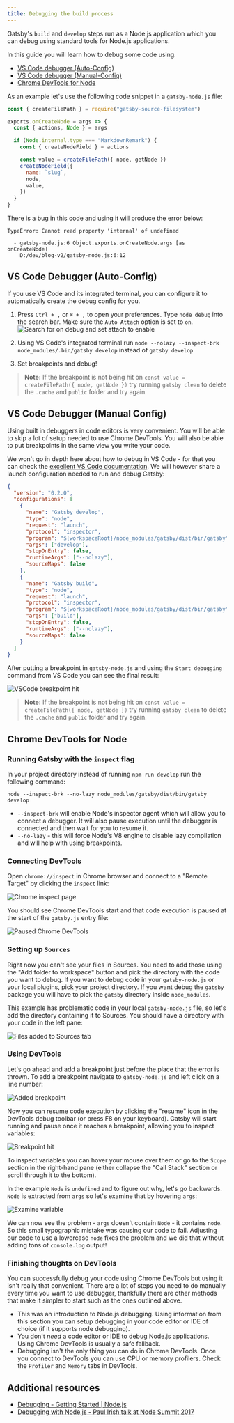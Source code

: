 ```yaml
---
title: Debugging the build process
---
```


Gatsby's `build` and `develop` steps run as a Node.js application which you can debug using standard tools for Node.js applications.

In this guide you will learn how to debug some code using:

- [VS Code debugger (Auto-Config)](#vs-code-debugger-auto-config)
- [VS Code debugger (Manual-Config)](#vs-code-debugger-manual-config)
- [Chrome DevTools for Node](#chrome-devtools-for-node)

As an example let's use the following code snippet in a `gatsby-node.js` file:

```js:title=gatsby-node.js
const { createFilePath } = require("gatsby-source-filesystem")

exports.onCreateNode = args => {
  const { actions, Node } = args

  if (Node.internal.type === "MarkdownRemark") {
    const { createNodeField } = actions

    const value = createFilePath({ node, getNode })
    createNodeField({
      name: `slug`,
      node,
      value,
    })
  }
}
```

There is a bug in this code and using it will produce the error below:

```
TypeError: Cannot read property 'internal' of undefined

  - gatsby-node.js:6 Object.exports.onCreateNode.args [as onCreateNode]
    D:/dev/blog-v2/gatsby-node.js:6:12
```

## VS Code Debugger (Auto-Config)

If you use VS Code and its integrated terminal, you can configure it to automatically create the debug config for you.

1.  Press `Ctrl + ,` or `⌘ + ,` to open your preferences. Type `node debug` into the search bar. Make sure the `Auto Attach` option is set to `on`.
    ![Search for on debug and set attach to enable](./images/set-node-attach-to-on.png)

2.  Using VS Code's integrated terminal run `node --nolazy --inspect-brk node_modules/.bin/gatsby develop` instead of `gatsby develop`

3.  Set breakpoints and debug!

> **Note:** If the breakpoint is not being hit on `const value = createFilePath({ node, getNode })`
> try running `gatsby clean` to delete the `.cache` and `public` folder and try again.

## VS Code Debugger (Manual Config)

Using built in debuggers in code editors is very convenient. You will be able to skip a lot of setup needed to use Chrome DevTools. You will also be able to put breakpoints in the same view you write your code.

We won't go in depth here about how to debug in VS Code - for that you can check the [excellent VS Code documentation](https://code.visualstudio.com/docs/editor/debugging). We will however share a launch configuration needed to run and debug Gatsby:

```json:title=launch.json
{
  "version": "0.2.0",
  "configurations": [
    {
      "name": "Gatsby develop",
      "type": "node",
      "request": "launch",
      "protocol": "inspector",
      "program": "${workspaceRoot}/node_modules/gatsby/dist/bin/gatsby",
      "args": ["develop"],
      "stopOnEntry": false,
      "runtimeArgs": ["--nolazy"],
      "sourceMaps": false
    },
    {
      "name": "Gatsby build",
      "type": "node",
      "request": "launch",
      "protocol": "inspector",
      "program": "${workspaceRoot}/node_modules/gatsby/dist/bin/gatsby",
      "args": ["build"],
      "stopOnEntry": false,
      "runtimeArgs": ["--nolazy"],
      "sourceMaps": false
    }
  ]
}
```

After putting a breakpoint in `gatsby-node.js` and using the `Start debugging` command from VS Code you can see the final result:

![VSCode breakpoint hit](./images/vscode-debug.png)

> **Note:** If the breakpoint is not being hit on `const value = createFilePath({ node, getNode })`
> try running `gatsby clean` to delete the `.cache` and `public` folder and try again.

## Chrome DevTools for Node

### Running Gatsby with the `inspect` flag

In your project directory instead of running `npm run develop` run the following command:

```shell
node --inspect-brk --no-lazy node_modules/gatsby/dist/bin/gatsby develop
```

- `--inspect-brk` will enable Node's inspector agent which will allow you to connect a debugger. It will also pause execution until the debugger is connected and then wait for you to resume it.
- `--no-lazy` - this will force Node's V8 engine to disable lazy compilation and will help with using breakpoints.

### Connecting DevTools

Open `chrome://inspect` in Chrome browser and connect to a "Remote Target" by clicking the `inspect` link:

![Chrome inspect page](./images/chrome-devtools-inspect.png)

You should see Chrome DevTools start and that code execution is paused at the start of the `gatsby.js` entry file:

![Paused Chrome DevTools](./images/chrome-devtools-init.png)

### Setting up `Sources`

Right now you can't see your files in Sources. You need to add those using the "Add folder to workspace" button and pick the directory with the code you want to debug. If you want to debug code in your `gatsby-node.js` or your local plugins, pick your project directory. If you want debug the `gatsby` package you will have to pick the `gatsby` directory inside `node_modules`.

This example has problematic code in your local `gatsby-node.js` file, so let's add the directory containing it to Sources. You should have a directory with your code in the left pane:

![Files added to Sources tab](./images/chrome-devtools-files.png)

### Using DevTools

Let's go ahead and add a breakpoint just before the place that the error is thrown. To add a breakpoint navigate to `gatsby-node.js` and left click on a line number:

![Added breakpoint](./images/chrome-devtools-new-breakpoint.png)

Now you can resume code execution by clicking the "resume" icon in the DevTools debug toolbar (or press F8 on your keyboard). Gatsby will start running and pause once it reaches a breakpoint, allowing you to inspect variables:

![Breakpoint hit](./images/chrome-devtools-breakpoint-hit.png)

To inspect variables you can hover your mouse over them or go to the `Scope` section in the right-hand pane (either collapse the "Call Stack" section or scroll through it to the bottom).

In the example `Node` is `undefined` and to figure out why, let's go backwards. `Node` is extracted from `args` so let's examine that by hovering `args`:

![Examine variable](./images/chrome-devtools-examine-var.png)

We can now see the problem - `args` doesn't contain `Node` - it contains `node`. So this small typographic mistake was causing our code to fail. Adjusting our code to use a lowercase `node` fixes the problem and we did that without adding tons of `console.log` output!

### Finishing thoughts on DevTools

You can successfully debug your code using Chrome DevTools but using it isn't really that convenient. There are a lot of steps you need to do manually every time you want to use debugger, thankfully there are other methods that make it simpler to start such as the ones outlined above.

- This was an introduction to Node.js debugging. Using information from this section you can setup debugging in your code editor or IDE of choice (if it supports node debugging).
- You don't _need_ a code editor or IDE to debug Node.js applications. Using Chrome DevTools is usually a safe fallback.
- Debugging isn't the only thing you can do in Chrome DevTools. Once you connect to DevTools you can use CPU or memory profilers. Check the `Profiler` and `Memory` tabs in DevTools.

## Additional resources

- [Debugging - Getting Started | Node.js](https://nodejs.org/en/docs/guides/debugging-getting-started/)
- [Debugging with Node.js - Paul Irish talk at Node Summit 2017](https://www.youtube.com/watch?v=Xb_0awoShR8)
